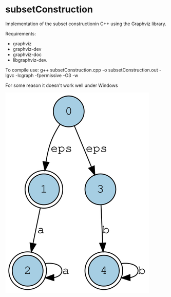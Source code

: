 # subsetConstruction
Implementation of the subset constructionin C++ using the Graphviz library.

Requirements:
- graphviz
- graphviz-dev
- graphviz-doc
- libgraphviz-dev.

To compile use:
g++ subsetConstruction.cpp -o subsetConstruction.out -lgvc -lcgraph -fpermissive -O3 -w

For some reason it doesn't work well under Windows

![Example image 1](graph1.dot.svg)
